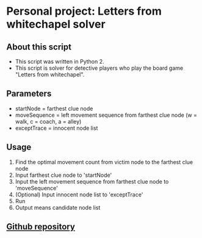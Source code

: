 # Personal project: Letters from whitechapel solver

## About this script

- This script was written in Python 2.
- This script is solver for detective players who play the board game "Letters from whitechapel".

## Parameters

- startNode = farthest clue node
- moveSequence = left movement sequence from farthest clue node (w = walk, c = coach, a = alley)
- exceptTrace = innocent node list

## Usage

1. Find the optimal movement count from victim node to the farthest clue node
1. Input farthest clue node to 'startNode'
1. Input the left movement sequence from farthest clue node to 'moveSequence'
1. (Optional) Input innocent node list to 'exceptTrace'
1. Run
1. Output means candidate node list

## [Github repository](https://github.com/heisco/LFW_Solver)

